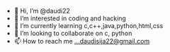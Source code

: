- 👋 Hi, I’m @daudi22
- 👀 I’m interested in coding and hacking
- 🌱 I’m currently learning c,c++,java,python,html,css
- 💞️ I’m looking to collaborate on c, python
- 📫 How to reach me ...daudisija22@gmail.com 

<!---
daudi22/daudi22 is a ✨ special ✨ repository because its `README.md` (this file) appears on your GitHub profile.
You can click the Preview link to take a look at your changes.
--->
